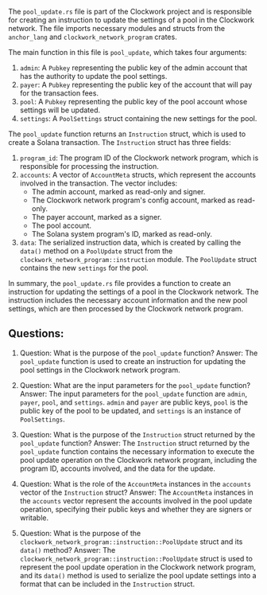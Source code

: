 
The `pool_update.rs` file is part of the Clockwork project and is responsible for creating an instruction to update the settings of a pool in the Clockwork network. The file imports necessary modules and structs from the `anchor_lang` and `clockwork_network_program` crates.

The main function in this file is `pool_update`, which takes four arguments:

1. `admin`: A `Pubkey` representing the public key of the admin account that has the authority to update the pool settings.
2. `payer`: A `Pubkey` representing the public key of the account that will pay for the transaction fees.
3. `pool`: A `Pubkey` representing the public key of the pool account whose settings will be updated.
4. `settings`: A `PoolSettings` struct containing the new settings for the pool.

The `pool_update` function returns an `Instruction` struct, which is used to create a Solana transaction. The `Instruction` struct has three fields:

1. `program_id`: The program ID of the Clockwork network program, which is responsible for processing the instruction.
2. `accounts`: A vector of `AccountMeta` structs, which represent the accounts involved in the transaction. The vector includes:
   - The admin account, marked as read-only and signer.
   - The Clockwork network program's config account, marked as read-only.
   - The payer account, marked as a signer.
   - The pool account.
   - The Solana system program's ID, marked as read-only.
3. `data`: The serialized instruction data, which is created by calling the `data()` method on a `PoolUpdate` struct from the `clockwork_network_program::instruction` module. The `PoolUpdate` struct contains the new `settings` for the pool.

In summary, the `pool_update.rs` file provides a function to create an instruction for updating the settings of a pool in the Clockwork network. The instruction includes the necessary account information and the new pool settings, which are then processed by the Clockwork network program.
## Questions: 
 1. Question: What is the purpose of the `pool_update` function?
   Answer: The `pool_update` function is used to create an instruction for updating the pool settings in the Clockwork network program.

2. Question: What are the input parameters for the `pool_update` function?
   Answer: The input parameters for the `pool_update` function are `admin`, `payer`, `pool`, and `settings`. `admin` and `payer` are public keys, `pool` is the public key of the pool to be updated, and `settings` is an instance of `PoolSettings`.

3. Question: What is the purpose of the `Instruction` struct returned by the `pool_update` function?
   Answer: The `Instruction` struct returned by the `pool_update` function contains the necessary information to execute the pool update operation on the Clockwork network program, including the program ID, accounts involved, and the data for the update.

4. Question: What is the role of the `AccountMeta` instances in the `accounts` vector of the `Instruction` struct?
   Answer: The `AccountMeta` instances in the `accounts` vector represent the accounts involved in the pool update operation, specifying their public keys and whether they are signers or writable.

5. Question: What is the purpose of the `clockwork_network_program::instruction::PoolUpdate` struct and its `data()` method?
   Answer: The `clockwork_network_program::instruction::PoolUpdate` struct is used to represent the pool update operation in the Clockwork network program, and its `data()` method is used to serialize the pool update settings into a format that can be included in the `Instruction` struct.
    